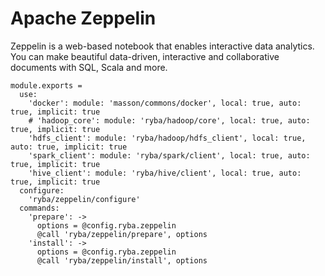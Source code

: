 # Apache Zeppelin

Zeppelin is a web-based notebook that enables interactive data analytics. You 
can make beautiful data-driven, interactive and collaborative documents with 
SQL, Scala and more. 

    module.exports =
      use:
        'docker': module: 'masson/commons/docker', local: true, auto: true, implicit: true
        # 'hadoop_core': module: 'ryba/hadoop/core', local: true, auto: true, implicit: true
        'hdfs_client': module: 'ryba/hadoop/hdfs_client', local: true, auto: true, implicit: true
        'spark_client': module: 'ryba/spark/client', local: true, auto: true, implicit: true
        'hive_client': module: 'ryba/hive/client', local: true, auto: true, implicit: true
      configure:
        'ryba/zeppelin/configure'
      commands:
        'prepare': ->
          options = @config.ryba.zeppelin
          @call 'ryba/zeppelin/prepare', options
        'install': ->
          options = @config.ryba.zeppelin
          @call 'ryba/zeppelin/install', options
